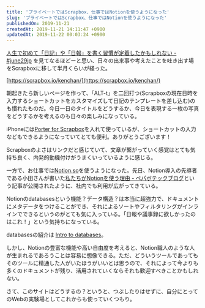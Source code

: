 ```yaml
---
title: 'プライベートではScrapbox、仕事ではNotionを使うようになった'
slug: 'プライベートではScrapbox、仕事ではNotionを使うようになった'
publishedOn: 2019-11-21
createdAt: 2019-11-21 14:11:47 +0900
updatedAt: 2019-11-22 00:03:24 +0900
---
```

[人生で初めて「日記」や「日報」を書く習慣が定着したかもしれない - #june29jp](https://june29.jp/2019/09/23/daily-diary/) を見てなるほどーと思い、日々の出来事や考えたことを吐き出す場をScrapboxに移して半月くらいが経った。

[https://scrapbox.io/kenchan/](https://scrapbox.io/kenchan/)


朝起きたら新しいページを作って、「ALT-t」を二回打つ(Scrapboxの現在日時を入力するショートカットをカスタマイズして日記のテンプレートを差し込む)のも慣れたものだ。今日一日のタイトルをどうするか、今日を表現する一枚の写真をどうするかを考えるのも日々の楽しみになっている。

iPhoneには[‎Porter for Scrapbox](https://apps.apple.com/jp/app/porter-for-scrapbox/id1305805708)を入れて使っているが、ショートカットの入力などもできるようになっていてとても便利。ありがとうございます！

Scrapboxのよさはリンクだと感じていて、文章が繋がっていく感覚はとても気持ち良く、内発的動機付けがうまくいっているように感じる。

一方で、お仕事では[Notion.so](https://notion.so)を使うようになった。先日、Notion導入の先導者である小田さんが書いた[私たちがNotionを使う理由 - ペパボテックブログ](https://tech.pepabo.com/2019/11/19/why-notion/)という記事が公開されたように、社内でも利用が広がってきている。

Notionのdatabasesという機能？データ構造？は本当に超強力で、ドキュメントにメタデータをつけることができ、それによるソートやフィルタリングがインラインでできるというのがとても気に入っている。「日報や議事録に欲しかったのはこれ！」という気持ちになっている。

databasesの紹介は [Intro to databases](https://www.notion.so/Intro-to-databases-fd8cd2d212f74c50954c11086d85997e)。

しかし、Notionの豊富な機能や高い自由度を考えると、Notion職人のような人が生まれるであろうことは容易に想像できる。ただ、どういうツールであってもそのツールに精通した人がいたほうがいいとは思うので、それによって今よりも多くのドキュメントが残り、活用されていくならそれも歓迎すべきことかもしれない。

さて、このサイトはどうするの？というと、つぶしたりはせずに、自分にとってのWebの実験場としてこれからも使っていくつもり。
